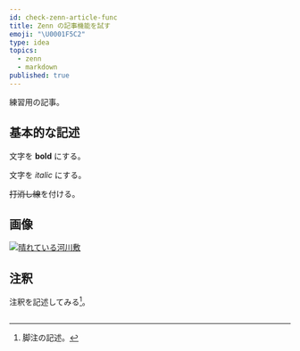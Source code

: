 ```yaml
---
id: check-zenn-article-func
title: Zenn の記事機能を試す
emoji: "\U0001F5C2"
type: idea
topics:
  - zenn
  - markdown
published: true
---
```

練習用の記事。

## 基本的な記述

文字を **bold** にする。

文字を *italic* にする。

~~打消し線~~を付ける。

## 画像

[![晴れている河川敷](https://images.microcms-assets.io/assets/1fff6177c5c74aac8d5158dc17492c92/f541aa95ddcd47a3a2e2fe93f98da7b3/sunny-picture.jpg?w=600\&h=337)](https://images.microcms-assets.io/assets/1fff6177c5c74aac8d5158dc17492c92/f541aa95ddcd47a3a2e2fe93f98da7b3/sunny-picture.jpg)

## 注釈

注釈を記述してみる[^1]。

[^1]: 脚注の記述。

##
